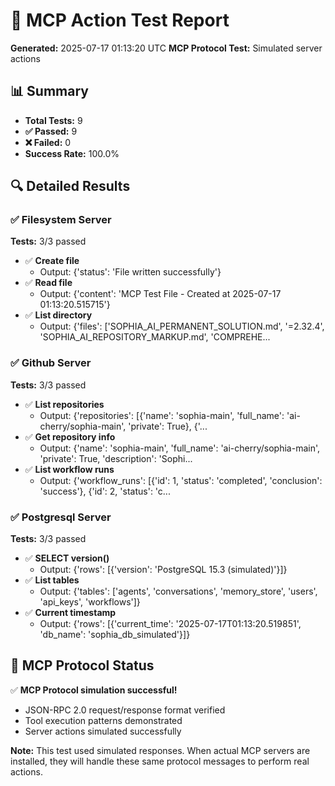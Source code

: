 # 🧪 MCP Action Test Report

**Generated:** 2025-07-17 01:13:20 UTC
**MCP Protocol Test:** Simulated server actions

## 📊 Summary
- **Total Tests:** 9
- **✅ Passed:** 9
- **❌ Failed:** 0
- **Success Rate:** 100.0%

## 🔍 Detailed Results

### ✅ Filesystem Server
**Tests:** 3/3 passed

- ✅ **Create file**
  - Output: {'status': 'File written successfully'}
- ✅ **Read file**
  - Output: {'content': 'MCP Test File - Created at 2025-07-17 01:13:20.515715'}
- ✅ **List directory**
  - Output: {'files': ['SOPHIA_AI_PERMANENT_SOLUTION.md', '=2.32.4', 'SOPHIA_AI_REPOSITORY_MARKUP.md', 'COMPREHE...

### ✅ Github Server
**Tests:** 3/3 passed

- ✅ **List repositories**
  - Output: {'repositories': [{'name': 'sophia-main', 'full_name': 'ai-cherry/sophia-main', 'private': True}, {'...
- ✅ **Get repository info**
  - Output: {'name': 'sophia-main', 'full_name': 'ai-cherry/sophia-main', 'private': True, 'description': 'Sophi...
- ✅ **List workflow runs**
  - Output: {'workflow_runs': [{'id': 1, 'status': 'completed', 'conclusion': 'success'}, {'id': 2, 'status': 'c...

### ✅ Postgresql Server
**Tests:** 3/3 passed

- ✅ **SELECT version()**
  - Output: {'rows': [{'version': 'PostgreSQL 15.3 (simulated)'}]}
- ✅ **List tables**
  - Output: {'tables': ['agents', 'conversations', 'memory_store', 'users', 'api_keys', 'workflows']}
- ✅ **Current timestamp**
  - Output: {'rows': [{'current_time': '2025-07-17T01:13:20.519851', 'db_name': 'sophia_db_simulated'}]}

## 🔌 MCP Protocol Status

✅ **MCP Protocol simulation successful!**
- JSON-RPC 2.0 request/response format verified
- Tool execution patterns demonstrated
- Server actions simulated successfully

**Note:** This test used simulated responses. When actual MCP servers are installed,
they will handle these same protocol messages to perform real actions.